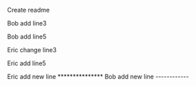 Create readme

Bob add line3

Bob add line5

Eric change line3

Eric add line5

Eric add new line ***************
Bob add new line ------------
